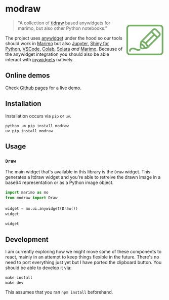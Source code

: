 # modraw 

<img src="imgs/icon.png" width=125 height=125 align="right" style="z-index: 9999;">

> "A collection of [tldraw](https://www.tldraw.com/) based anywidgets for marimo, but also other Python notebooks."

The project uses [anywidget](https://anywidget.dev/) under the hood so our tools should work in [Marimo](https://marimo.io/) but also [Jupyter](https://jupyter.org/), [Shiny for Python](https://shiny.posit.co/py/docs/jupyter-widgets.html), [VSCode](https://code.visualstudio.com/docs/datascience/jupyter-notebooks), [Colab](https://colab.google/), [Solara](https://solara.dev/) *and* [Marimo](https://marimo.io/). Because of the anywidget integration you should also be able interact with [ipywidgets](https://ipywidgets.readthedocs.io/en/stable/) natively. 

## Online demos 

Check [Github pages](https://koaning.github.io/modraw/) for a live demo. 

## Installation 

Installation occurs via `pip` or `uv`. 

```
python -m pip install modraw
uv pip install modraw
```

## Usage

### `Draw`

The main widget that's available in this library is the `Draw` widget. This generates a ltdraw widget and you're able to retreive the drawn image in a base64 representation or as a Python image object. 

```python
import marimo as mo
from modraw import Draw

widget = mo.ui.anywidget(Draw())
widget
```

```python
widget
```

## Development

I am currently exploring how we might move some of these components to react, mainly in an attempt to keep things flexible in the future. There's no need to port everything just yet but I have ported the clipboard button. You should be able to develop it via: 

```
make install
make dev
```

This assumes that you ran `npm install` beforehand. 